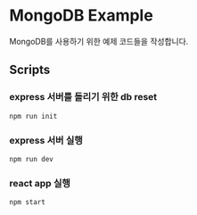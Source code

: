 # MongoDB Example

MongoDB를 사용하기 위한 예제 코드들을 작성합니다.

## Scripts

### express 서버를 돌리기 위한 db reset

```
npm run init
```

### express 서버 실행

```
npm run dev
```

### react app 실행

```
npm start
```
